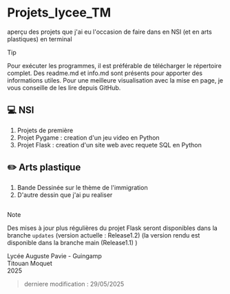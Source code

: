 # Projets_lycee_TM
aperçu des projets que j'ai eu l'occasion de faire dans en NSI (et en arts plastiques) en terminal 

> [!TIP]
> Pour exécuter les programmes, il est préférable de télécharger le répertoire complet.
> Des readme.md et info.md sont présents pour apporter des informations utiles. Pour une meilleure visualisation avec la mise en page, je vous conseille de les lire depuis GitHub.

## :computer: NSI
1. Projets de première
2. Projet Pygame : creation d'un jeu video en Python
3. Projet Flask : creation d'un site web avec requete SQL en Python 
<!--
> (le projet Flask est toujours en cours de realisation)
-->
## :pencil2: Arts plastique 

1. Bande Dessinée sur le thème de l'immigration
2. D'autre dessin que j'ai pu realiser

##  
> [!NOTE]
> Des mises à jour plus régulières du projet Flask seront disponibles dans la branche `updates` (version actuelle : Release1.2) (la version rendu est disponible dans la branche main (Release1.1) )

Lycée Auguste Pavie - Guingamp \
Titouan Moquet \
2025

> derniere modification : 29/05/2025
